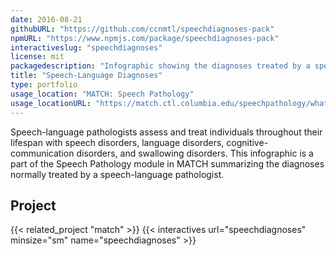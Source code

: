 ```yaml
---
date: 2016-08-21
githubURL: "https://github.com/ccnmtl/speechdiagnoses-pack"
npmURL: "https://www.npmjs.com/package/speechdiagnoses-pack"
interactiveslug: "speechdiagnoses"
license: mit
packagedescription: "Infographic showing the diagnoses treated by a speech-language pathologist."
title: "Speech-Language Diagnoses"
type: portfolio
usage_location: "MATCH: Speech Pathology"
usage_locationURL: "https://match.ctl.columbia.edu/speechpathology/what-diagnoses-does-a-speech-language-pathologist-/"
---
```


Speech-language pathologists assess and treat individuals throughout their lifespan with speech disorders, language disorders, cognitive-communication disorders, and swallowing disorders. This infographic is a part of the Speech Pathology module in MATCH summarizing the diagnoses normally treated by a speech-language pathologist.

## Project

{{< related_project "match" >}}
{{< interactives url="speechdiagnoses" minsize="sm" name="speechdiagnoses" >}}
